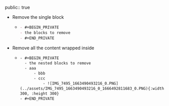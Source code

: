 public:: true

- Remove the single block
	- ```md
	  - #+BEGIN_PRIVATE
	  - the blocks to remove
	  - #+END_PRIVATE
	  ```
- Remove all the content wrapped inside
	- ```
	  - #+BEGIN_PRIVATE
	    - the nested blocks to remove  
	    - aaa  
	    	- bbb  
	    	- ccc  
	    		- ![IMG_7495_1663490493216_0.PNG](../assets/IMG_7495_1663490493216_0_1666492811683_0.PNG){:width 300, :height 300}  
	  - #+END_PRIVATE
	  ```